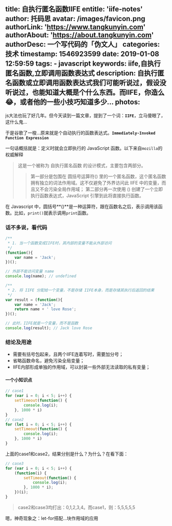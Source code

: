 title: 自执行匿名函数IIFE
entitle: 'iife-notes'
author: 托码思
avatar: /images/favicon.png
authorLink: 'https://www.tangkunyin.com'
authorAbout: 'https://about.tangkunyin.com'
authorDesc: 一个写代码的「伪文人」
categories: 技术
timestamp: 1546923599
date: 2019-01-08 12:59:59
tags: 
    - javascript
keywords: iife,自执行匿名函数,立即调用函数表达式
description: 自执行匿名函数或立即调用函数表达式我们可能听说过，假设没听说过，也能知道大概是个什么东西。而IIFE，你造么😂，或者他的一些小技巧知道多少...
photos:
---

js大法也玩了好几年。但今天读到一篇文章，提到了一个词：**`IIFE`**，立马傻眼了，这什么鬼...

于是谷歌了一梭...原来就是个自动执行的函数表达式。**`Immediately-Invoked Function Expression`**

一句话概括就是：定义时就会立即执行的  JavaScript 函数。以下来自`mozilla`的权威解释

> 这是一个被称为 自执行匿名函数 的设计模式，主要包含两部分。
> > 第一部分是包围在 圆括号运算符() 里的一个匿名函数，这个匿名函数拥有独立的词法作用域。这不仅避免了外界访问此 IIFE 中的变量，而且又不会污染全局作用域；
> > 第二部分再一次使用 () 创建了一个立即执行函数表达式，JavaScript 引擎到此将直接执行函数。

在 Javascript 中，圆括号**()**是一种运算符，跟在函数名之后，表示调用该函数。比如，`print()`就表示调用`print`函数。

### 话不多说，看代码

```javascript
/**
 * 1. 当一个函数变成IIFE时，其内部的变量不能从外部访问
 */
(function(){
    var name = 'Jack';
})();

// 外部不能访问变量 name
console.log(name); // undefined

/**
 * 2. 将 IIFE 分配给一个变量，不是存储 IIFE本身，而是存储其执行后返回的结果
 */
var result = (function(){
    var name = 'Jack';
    return name + ' love Rose';
})();

// 此时，IIFE就是一个变量，而不是函数
console.log(result); // Jack love Rose
```

### 结论及用途


- 需要有括号包起来，且两个IIFE连着写时，需要加分号；
- 省略函数命名，避免污染全局变量；
- IIFE内部形成单独的作用域，可以封装一些外部无法读取的私有变量；

#### 一个小知识点

```javascript
// case1
for (var i = 0; i < 5; i++) {
    setTimeout(function() {
        console.log(i);
    }, 1000 * i)
}
// case2
for (let i = 0; i < 5; i++) {
    setTimeout(function() {
        console.log(i);
    }, 1000 * i)
}
```

上面的case1和case2，结果分别是什么？为什么？在看下面：

```javascript
// case3
for (var i = 0; i < 5; i++) {
    (function(i) {
        setTimeout(function() {
            console.log(i);
        }, 1000 * i);
    })(i);
}
```

> case2和case3均打出：0,1,2,3,4。而case1，则：5,5,5,5,5


嗯，神奇现象之：let-for搭配...块作用域的应用


